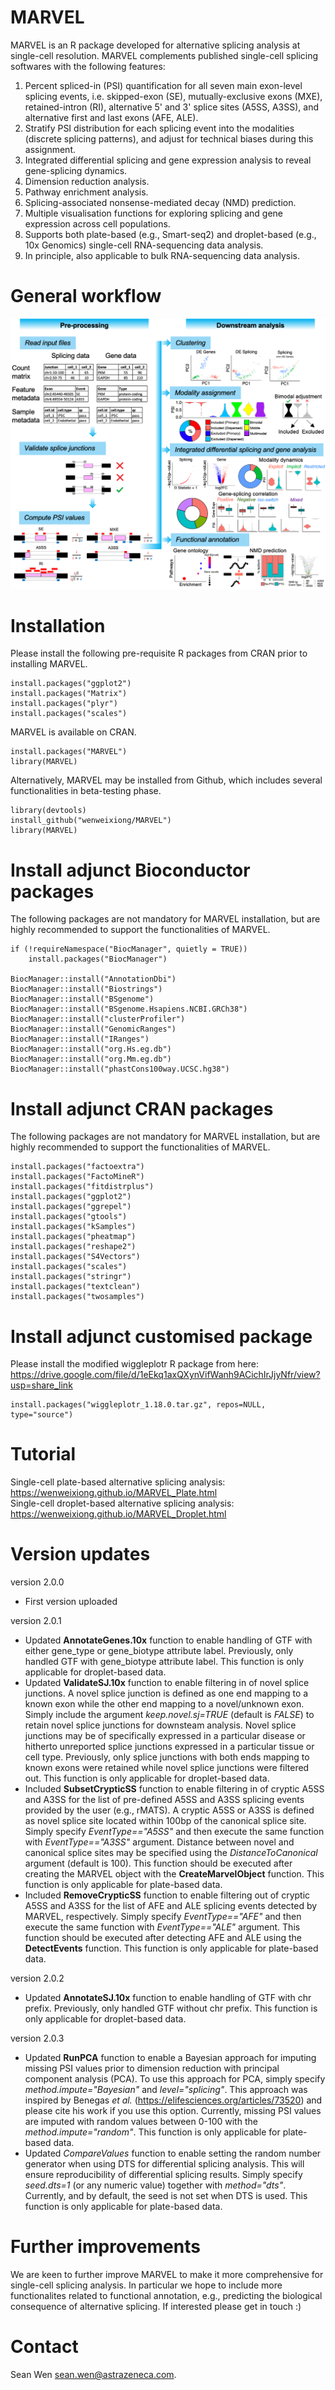 # MARVEL
MARVEL is an R package developed for alternative splicing analysis at single-cell resolution. MARVEL complements published single-cell splicing softwares with the following features:
1. Percent spliced-in (PSI) quantification for all seven main exon-level splicing events, i.e. skipped-exon (SE), mutually-exclusive exons (MXE), retained-intron (RI), alternative 5' and 3' splice sites (A5SS, A3SS), and alternative first and last exons (AFE, ALE).
2. Stratify PSI distribution for each splicing event into the modalities (discrete splicing patterns), and adjust for technical biases during this assignment.
3. Integrated differential splicing and gene expression analysis to reveal gene-splicing dynamics.
4. Dimension reduction analysis.
5. Pathway enrichment analysis.
6. Splicing-associated nonsense-mediated decay (NMD) prediction.
7. Multiple visualisation functions for exploring splicing and gene expression across cell populations.
8. Supports both plate-based (e.g., Smart-seq2) and droplet-based (e.g., 10x Genomics) single-cell RNA-sequencing data analysis. 
9. In principle, also applicable to bulk RNA-sequencing data analysis.

# General workflow
![](inst/extdata/figures/Cover_Figure.png)


# Installation
Please install the following pre-requisite R packages from CRAN prior to installing MARVEL.
```
install.packages("ggplot2")
install.packages("Matrix")
install.packages("plyr")
install.packages("scales")
```

MARVEL is available on CRAN.
```
install.packages("MARVEL")
library(MARVEL)
```

Alternatively, MARVEL may be installed from Github, which includes several functionalities in beta-testing phase.
```
library(devtools)
install_github("wenweixiong/MARVEL")
library(MARVEL)
```

# Install adjunct Bioconductor packages
The following packages are not mandatory for MARVEL installation, but are highly recommended to support the functionalities of MARVEL.
```
if (!requireNamespace("BiocManager", quietly = TRUE))
    install.packages("BiocManager")

BiocManager::install("AnnotationDbi")
BiocManager::install("Biostrings")
BiocManager::install("BSgenome")
BiocManager::install("BSgenome.Hsapiens.NCBI.GRCh38")
BiocManager::install("clusterProfiler")
BiocManager::install("GenomicRanges")
BiocManager::install("IRanges")
BiocManager::install("org.Hs.eg.db")
BiocManager::install("org.Mm.eg.db")
BiocManager::install("phastCons100way.UCSC.hg38")
```
 
# Install adjunct CRAN packages
The following packages are not mandatory for MARVEL installation, but are highly recommended to support the functionalities of MARVEL.
```
install.packages("factoextra")
install.packages("FactoMineR")
install.packages("fitdistrplus")
install.packages("ggplot2")
install.packages("ggrepel")
install.packages("gtools")
install.packages("kSamples")
install.packages("pheatmap")
install.packages("reshape2")
install.packages("S4Vectors")
install.packages("scales")
install.packages("stringr")
install.packages("textclean")
install.packages("twosamples")
```

# Install adjunct customised package
Please install the modified wiggleplotr R package from here: https://drive.google.com/file/d/1eEkq1axQXynVifWanh9ACichIrJjyNfr/view?usp=share_link
```
install.packages("wiggleplotr_1.18.0.tar.gz", repos=NULL, type="source")
```

# Tutorial
Single-cell plate-based alternative splicing analysis: https://wenweixiong.github.io/MARVEL_Plate.html  
Single-cell droplet-based alternative splicing analysis: https://wenweixiong.github.io/MARVEL_Droplet.html

# Version updates
version 2.0.0
- First version uploaded

version 2.0.1
- Updated **AnnotateGenes.10x** function to enable handling of GTF with either gene_type or gene_biotype attribute label. Previously, only handled GTF with gene_biotype attribute label. This function is only applicable for droplet-based data.
- Updated **ValidateSJ.10x**  function to enable filtering in of novel splice junctions. A novel splice junction is defined as one end mapping to a known exon while the other end mapping to a novel/unknown exon. Simply include the argument *keep.novel.sj=TRUE* (default is *FALSE*) to retain novel splice junctions for downsteam analysis. Novel splice junctions may be of specifically expressed in a particular disease or hitherto unreported splice junctions expressed in a particular tissue or cell type. Previously, only splice junctions with both ends mapping to known exons were retained while novel splice junctions were filtered out. This function is only applicable for droplet-based data.
- Included **SubsetCrypticSS** function to enable filtering in of cryptic A5SS and A3SS for the list of pre-defined A5SS and A3SS splicing events provided by the user (e.g., rMATS). A cryptic A5SS or A3SS is defined as novel splice site located within 100bp of the canonical splice site. Simply specify *EventType=="A5SS"* and then execute the same function with *EventType=="A3SS"* argument. Distance between novel and canonical splice sites may be specified using the *DistanceToCanonical* argument (default is 100). This function should be executed after creating the MARVEL object with the **CreateMarvelObject** function. This function is only applicable for plate-based data.
- Included **RemoveCrypticSS** function to enable filtering out of cryptic A5SS and A3SS for the list of AFE and ALE splicing events detected by MARVEL, respectively.  Simply specify *EventType=="AFE"* and then execute the same function with *EventType=="ALE"* argument. This function should be executed after detecting AFE and ALE using the **DetectEvents** function. This function is only applicable for plate-based data.

version 2.0.2
- Updated **AnnotateSJ.10x** function to enable handling of GTF with chr prefix. Previously, only handled GTF without chr prefix. This function is only applicable for droplet-based data.

version 2.0.3
- Updated **RunPCA** function to enable a Bayesian approach for imputing missing PSI values prior to dimension reduction with principal component analysis (PCA). To use this approach for PCA, simply specify  *method.impute="Bayesian"* and *level="splicing"*. This approach was inspired by Benegas *et al.* (https://elifesciences.org/articles/73520) and please cite his work if you use this option. Currently, missing PSI values are imputed with random values between 0-100 with the *method.impute="random"*. This function is only applicable for plate-based data.
- Updated *CompareValues* function to enable setting the random number generator when using DTS for differential splicing analysis. This will ensure reproducibility of differential splicing results. Simply specify *seed.dts=1* (or any numeric value) together with *method="dts"*. Currently, and by default, the seed is not set when DTS is used. This function is only applicable for plate-based data.

# Further improvements
We are keen to further improve MARVEL to make it more comprehensive for single-cell splicing analysis. In particular we hope to include more functionalites related to functional annotation, e.g., predicting the biological consequence of alternative splicing. If interested please get in touch :)

# Contact
Sean Wen <sean.wen@astrazeneca.com>. 
